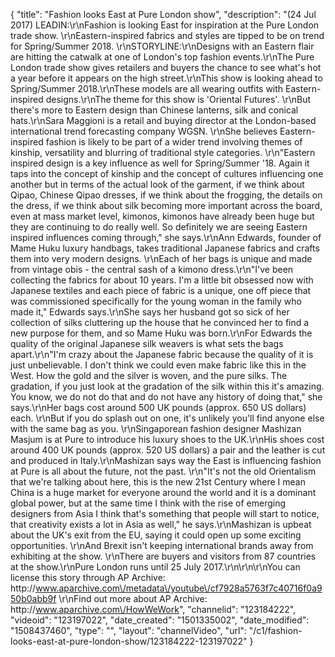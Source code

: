 {
    "title": "Fashion looks East at Pure London show",
    "description": "(24 Jul 2017) LEADIN:\r\nFashion is looking East for inspiration at the Pure London trade show. \r\nEastern-inspired fabrics and styles are tipped to be on trend for Spring\/Summer 2018.  \r\nSTORYLINE:\r\nDesigns with an Eastern flair are hitting the catwalk at one of London's top fashion events.\r\nThe Pure London trade show gives retailers and buyers the chance to see what's hot a year before it appears on the high street.\r\nThis show is looking ahead to Spring\/Summer 2018.\r\nThese models are all wearing outfits with Eastern-inspired designs.\r\nThe theme for this show is 'Oriental Futures'. \r\nBut there's more to Eastern design than Chinese lanterns, silk and conical hats.\r\nSara Maggioni is a retail and buying director at the London-based international trend forecasting company WGSN. \r\nShe believes Eastern-inspired fashion is likely to be part of a wider trend involving themes of kinship, versatility and blurring of traditional style categories. \r\n\"Eastern inspired design is a key influence as well for Spring\/Summer '18. Again it taps into the concept of kinship and the concept of cultures influencing one another but in terms of the actual look of the garment, if we think about Qipao, Chinese Qipao dresses, if we think about the frogging, the details on the dress, if we think about silk becoming more important across the board, even at mass market level, kimonos, kimonos have already been huge but they are continuing to do really well. So definitely we are seeing Eastern inspired influences coming through,\" she says.\r\nAnn Edwards, founder of Mame Huku luxury handbags, takes traditional Japanese fabrics and crafts them into very modern designs. \r\nEach of her bags is unique and made from vintage obis - the central sash of a kimono dress.\r\n\"I've been collecting the fabrics for about 10 years. I'm a little bit obsessed now with Japanese textiles and each piece of fabric is a unique, one off piece that was commissioned specifically for the young woman in the family who made it,\" Edwards says.\r\nShe says her husband got so sick of her collection of silks cluttering up the house that he convinced her to find a new purpose for them, and so Mame Huku was born.\r\nFor Edwards the quality of the original Japanese silk weavers is what sets the bags apart.\r\n\"I'm crazy about the Japanese fabric because the quality of it is just unbelievable. I don't think we could even make fabric like this in the West. How the gold and the silver is woven, and the pure silks. The gradation, if you just look at the gradation of the silk within this it's amazing. You know, we do not do that and do not have any history of doing that,\" she says.\r\nHer bags cost around 500 UK pounds (approx. 650 US dollars) each. \r\nBut if you do splash out on one, it's unlikely you'll find anyone else with the same bag as you. \r\nSingaporean fashion designer Mashizan Masjum is at Pure to introduce his luxury shoes to the UK.\r\nHis shoes cost around 400 UK pounds (approx. 520 US dollars) a pair and the leather is cut and produced in Italy.\r\nMashizan says way the East is influencing fashion at Pure is all about the future, not the past. \r\n\"It's not the old Orientalism that we're talking about here, this is the new 21st Century where I mean China is a huge market for everyone around the world and it is a dominant global power, but at the same time I think with the rise of emerging designers from Asia I think that's something that people will start to notice, that creativity exists a lot in Asia as well,\" he says.\r\nMashizan is upbeat about the UK's exit from the EU, saying it could open up some exciting opportunities. \r\nAnd Brexit isn't keeping international brands away from exhibiting at the show. \r\nThere are buyers and visitors from 87 countries at the show.\r\nPure London runs until 25 July 2017.\r\n\r\n\r\nYou can license this story through AP Archive: http:\/\/www.aparchive.com\/metadata\/youtube\/cf7928a5763f7c40716f0a950b0abb9f \r\nFind out more about AP Archive: http:\/\/www.aparchive.com\/HowWeWork",
    "channelid": "123184222",
    "videoid": "123197022",
    "date_created": "1501335002",
    "date_modified": "1508437460",
    "type": "",
    "layout": "channelVideo",
    "url": "\/c1\/fashion-looks-east-at-pure-london-show\/123184222-123197022"
}
